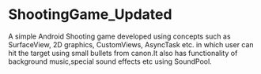 # ShootingGame_Updated
A simple Android Shooting game developed using concepts such as SurfaceView, 2D graphics, CustomViews, AsyncTask etc. in which user can hit the target using small bullets from canon.It also has functionality of background music,special sound effects etc using SoundPool.
